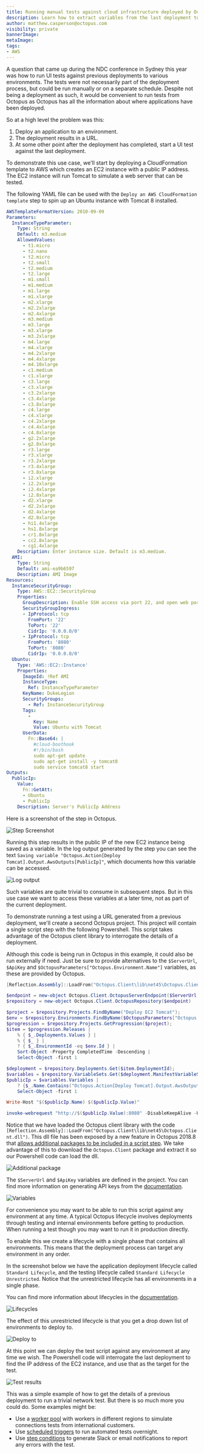 ```yaml
---
title: Running manual tests against cloud infrastructure deployed by Octopus
description: Learn how to extract variables from the last deployment to run manual tests
author: matthew.casperson@octopus.com
visibility: private
bannerImage:
metaImage:
tags:
- AWS
---
```


A question that came up during the NDC conference in Sydney this year was how to run UI tests against previous deployments to various environments. The tests were not necessarily part of the deployment process, but could be run manually or on a separate schedule. Despite not being a deployment as such, it would be convenient to run tests from Octopus as Octopus has all the information about where applications have been deployed.

So at a high level the problem was this:
1. Deploy an application to an environment.
2. The deployment results in a URL.
3. At some other point after the deployment has completed, start a UI test against the last deployment.

To demonstrate this use case, we'll start by deploying a CloudFormation template to AWS which creates an EC2 instance with a public IP address. The EC2 instance will run Tomcat to simulate a web server that can be tested.

The following YAML file can be used with the `Deploy an AWS CloudFormation template` step to spin up an Ubuntu instance with Tomcat 8 installed.

```yaml
AWSTemplateFormatVersion: 2010-09-09
Parameters:
  InstanceTypeParameter:
    Type: String
    Default: m3.medium
    AllowedValues:
      - t1.micro
      - t2.nano
      - t2.micro
      - t2.small
      - t2.medium
      - t2.large
      - m1.small
      - m1.medium
      - m1.large
      - m1.xlarge
      - m2.xlarge
      - m2.2xlarge
      - m2.4xlarge
      - m3.medium
      - m3.large
      - m3.xlarge
      - m3.2xlarge
      - m4.large
      - m4.xlarge
      - m4.2xlarge
      - m4.4xlarge
      - m4.10xlarge
      - c1.medium
      - c1.xlarge
      - c3.large
      - c3.xlarge
      - c3.2xlarge
      - c3.4xlarge
      - c3.8xlarge
      - c4.large
      - c4.xlarge
      - c4.2xlarge
      - c4.4xlarge
      - c4.8xlarge
      - g2.2xlarge
      - g2.8xlarge
      - r3.large
      - r3.xlarge
      - r3.2xlarge
      - r3.4xlarge
      - r3.8xlarge
      - i2.xlarge
      - i2.2xlarge
      - i2.4xlarge
      - i2.8xlarge
      - d2.xlarge
      - d2.2xlarge
      - d2.4xlarge
      - d2.8xlarge
      - hi1.4xlarge
      - hs1.8xlarge
      - cr1.8xlarge
      - cc2.8xlarge
      - cg1.4xlarge
    Description: Enter instance size. Default is m3.medium.
  AMI:
    Type: String
    Default: ami-ea9b6597
    Description: AMI Image
Resources:
  InstanceSecurityGroup:
    Type: AWS::EC2::SecurityGroup
    Properties:
      GroupDescription: Enable SSH access via port 22, and open web port 8080
      SecurityGroupIngress:
      - IpProtocol: tcp
        FromPort: '22'
        ToPort: '22'
        CidrIp: '0.0.0.0/0'
      - IpProtocol: tcp
        FromPort: '8080'
        ToPort: '8080'
        CidrIp: '0.0.0.0/0'
  Ubuntu:
    Type: 'AWS::EC2::Instance'
    Properties:
      ImageId: !Ref AMI
      InstanceType:
        Ref: InstanceTypeParameter
      KeyName: DukeLegion
      SecurityGroups:
        - Ref: InstanceSecurityGroup
      Tags:
        -
          Key: Name
          Value: Ubuntu with Tomcat
      UserData:
        Fn::Base64: |
          #cloud-boothook
          #!/bin/bash
          sudo apt-get update
          sudo apt-get install -y tomcat8
          sudo service tomcat8 start
Outputs:
  PublicIp:
    Value:
      Fn::GetAtt:
      - Ubuntu
      - PublicIp
    Description: Server's PublicIp Address
```

Here is a screenshot of the step in Octopus.

![Step Screenshot](step-screenshot.png "width=500")

Running this step results in the public IP of the new EC2 instance being saved as a variable. In the log output generated by the step you can see the text `Saving variable "Octopus.Action[Deploy Tomcat].Output.AwsOutputs[PublicIp]"`, which documents how this variable can be accessed.

![Log output](log-output.png "width=500")

Such variables are quite trivial to consume in subsequent steps. But in this use case we want to access these variables at a later time, not as part of the current deployment.

To demonstrate running a test using a URL generated from a previous deployment, we'll create a second Octopus project. This project will contain a single script step with the following Powershell. This script takes advantage of the Octopus client library to interrogate the details of a deployment.

Although this code is being run in Octopus in this example, it could also be run externally if need. Just be sure to provide alternatives to the `$ServerUrl`, `$ApiKey` and `$OctopusParameters["Octopus.Environment.Name"]` variables, as these are provided by Octopus.

```PowerShell
[Reflection.Assembly]::LoadFrom("Octopus.Client\lib\net45\Octopus.Client.dll")

$endpoint = new-object Octopus.Client.OctopusServerEndpoint($ServerUrl, $ApiKey)
$repository = new-object Octopus.Client.OctopusRepository($endpoint)

$project = $repository.Projects.FindByName("Deploy EC2 Tomcat");
$env = $repository.Environments.FindByName($OctopusParameters["Octopus.Environment.Name"]);
$progression = $repository.Projects.GetProgression($project);
$item = $progression.Releases |
	% { $_.Deployments.Values } |
    % { $_ } |
    ? { $_.EnvironmentId -eq $env.Id } |
    Sort-Object -Property CompletedTime -Descending |
    Select-Object -first 1

$deployment = $repository.Deployments.Get($item.DeploymentId);
$variables = $repository.VariableSets.Get($deployment.ManifestVariableSetId);
$publicIp = $variables.Variables |
	? {$_.Name.Contains("Octopus.Action[Deploy Tomcat].Output.AwsOutputs[PublicIp]")}  |
    Select-Object -first 1

Write-Host "$($publicIp.Name) $($publicIp.Value)"

invoke-webrequest "http://$($publicIp.Value):8080" -DisableKeepAlive -UseBasicParsing -Method head
```

Notice that we have loaded the Octopus client library with the code `[Reflection.Assembly]::LoadFrom("Octopus.Client\lib\net45\Octopus.Client.dll")`. This dll file has been exposed by a new feature in Octopus 2018.8 that [allows additional packages to be included in a script step](https://octopus.com/blog/script-step-packages). We take advantage of this to download the `Octopus.Client` package and extract it so our Powershell code can load the dll.

![Additional package](additional-package.png "width=500")

The `$ServerUrl` and `$ApiKey` variables are defined in the project. You can find more information on generating API keys from the [documentation](https://octopus.com/docs/api-and-integration/api/how-to-create-an-api-key).

![Variables](variables.png "width=500")

For convenience you may want to be able to run this script against any environment at any time. A typical Octopus lifecycle involves deployments through testing and internal environments before getting to production. When running a test though you may want to run it in production directly.

To enable this we create a lifecycle with a single phase that contains all environments. This means that the deployment process can target any environment in any order.

In the screenshot below we have the application deployment lifecycle called `Standard Lifecycle`, and the testing lifecycle called `Standard Lifecycle Unrestricted`. Notice that the unrestricted lifecycle has all environments in a single phase.

You can find more information about lifecycles in the [documentation](https://octopus.com/docs/deployment-process/lifecycles).

![Lifecycles](lifecycles.png "width=500")

The effect of this unrestricted lifecycle is that you get a drop down list of environments to deploy to.

![Deploy to](deployto.png "width=500")

At this point we can deploy the test script against any environment at any time we wish. The Powershell code will interrogate the last deployment to find the IP address of the EC2 instance, and use that as the target for the test.

![Test results](test-results.png "width=500")

This was a simple example of how to get the details of a previous deployment to run a trivial network test. But there is so much more you could do. Some examples might be:
* Use a [worker pool](https://octopus.com/docs/infrastructure/workers/worker-pools) with workers in different regions to simulate connections tests from international customers.
* Use [scheduled triggers](https://octopus.com/docs/deployment-process/project-triggers/scheduled-project-trigger) to run automated tests overnight.
* Use [step conditions](https://octopus.com/docs/deployment-process/conditions) to generate Slack or email notifications to report any errors with the test.
